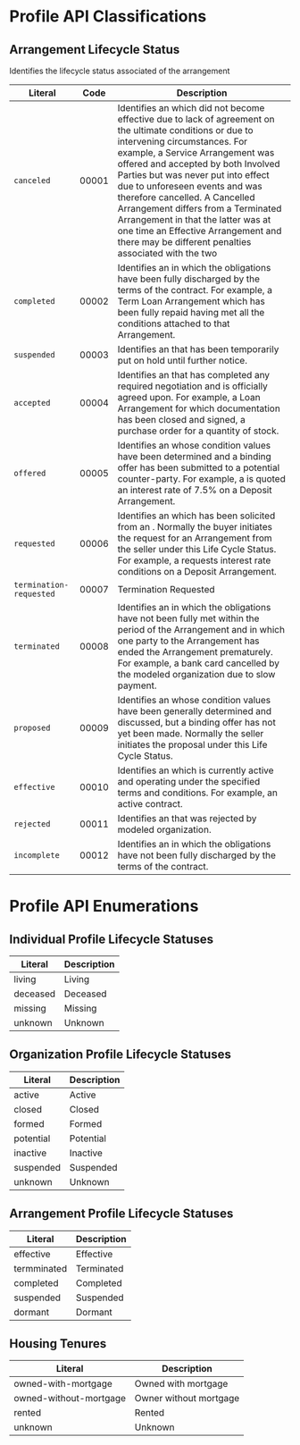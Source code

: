 Profile API Classifications
===============

Arrangement Lifecycle Status
--------------
Identifies the lifecycle status associated of the arrangement

Literal 				    | Code 	| Description
----------------------------|-------|------------------------
`canceled`					| 00001 | Identifies an <Arrangement> which did not become effective due to lack of agreement on the ultimate conditions or due to intervening circumstances.  For example, a Service Arrangement was offered and accepted by both Involved Parties but was never put into effect due to unforeseen events and was therefore cancelled. A Cancelled Arrangement differs from a Terminated Arrangement in that the latter was at one time an Effective Arrangement and there may be different penalties associated with the two
`completed`					| 00002 | Identifies an <Arrangement> in which the obligations have been fully discharged by the terms of the contract.     For example, a Term Loan Arrangement which has been fully repaid having met all the conditions attached to that Arrangement.
`suspended`					| 00003 | Identifies an <Arrangement> that has been temporarily put on hold until further notice.
`accepted`					| 00004 | Identifies an <Arrangement> that has completed any required negotiation and is officially agreed upon.  For example, a Loan Arrangement for which documentation has been closed and signed, a purchase order for a quantity of stock.
`offered`					| 00005 | Identifies an <Arrangement> whose condition values have been determined and a binding offer has been submitted to a potential counter-party.  For example, a <Customer> is quoted an interest rate of 7.5% on a Deposit Arrangement.
`requested`					| 00006 | Identifies an <Arrangement> which has been solicited from an <Involved Party>. Normally the buyer initiates the request for an Arrangement from the seller under this Life Cycle Status.  For example, a <Customer> requests interest rate conditions on a Deposit Arrangement.
`termination-requested`		| 00007 | Termination Requested
`terminated`				| 00008 | Identifies an <Arrangement> in which the obligations have not been fully met within the period of the Arrangement and in which one party to the Arrangement has ended the Arrangement prematurely.  For example, a bank card cancelled by the modeled organization due to slow payment.
`proposed`					| 00009 | Identifies an <Arrangement> whose condition values have been generally determined and discussed, but a binding offer has not yet been made.  Normally the seller initiates the proposal under this Life Cycle Status.
`effective`					| 00010 | Identifies an <Arrangement> which is currently active and operating under the specified terms and conditions.  For example, an active contract.
`rejected`					| 00011 | Identifies an <Arrangement> that was rejected by modeled organization.
`incomplete`				| 00012 | Identifies an <Arrangement> in which the obligations have not been fully discharged by the terms of the contract.

Profile API Enumerations
===============

Individual Profile Lifecycle Statuses
----

Literal			| Description
------------|------------------------
living      | Living
deceased    | Deceased
missing     | Missing
unknown     | Unknown

Organization Profile Lifecycle Statuses
----

Literal					| Description
----------------|------------------------
active | Active
closed | Closed
formed | Formed
potential | Potential
inactive | Inactive
suspended | Suspended
unknown | Unknown

Arrangement Profile Lifecycle Statuses
----

Literal					| Description
----------------|------------------------
effective | Effective
termminated | Terminated
completed | Completed
suspended | Suspended
dormant | Dormant

Housing Tenures
----

Literal					| Description
----------------|------------------------
owned-with-mortgage | Owned with mortgage
owned-without-mortgage | Owner without mortgage
rented | Rented
unknown | Unknown
